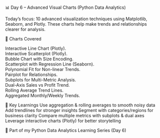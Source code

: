📊 Day 6 – Advanced Visual Charts (Python Data Analytics)

Today’s focus: 10 advanced visualization techniques using Matplotlib, Seaborn, and Plotly.
These charts help make trends and relationships clearer for analysis.

🔹 Charts Covered

Interactive Line Chart (Plotly).   
Interactive Scatterplot (Plotly).   
Bubble Chart with Size Encoding.   
Scatterplot with Regression Line (Seaborn).   
Polynomial Fit for Non-linear Trends.   
Pairplot for Relationships.   
Subplots for Multi-Metric Analysis.   
Dual-Axis Sales vs Profit Trend.   
Rolling Average Trend Lines.   
Aggregated Monthly/Weekly Trends.   

🚀 Key Learnings
Use aggregation & rolling averages to smooth noisy data
Add trendlines for stronger insights
Segment with categories/regions for business clarity
Compare multiple metrics with subplots & dual axes
Leverage interactive charts (Plotly) for better storytelling

📌 Part of my Python Data Analytics Learning Series (Day 6)
